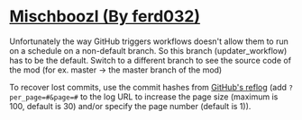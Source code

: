 # [Mischboozl (By ferd032)](https://github.com/ferd032/Mischboozl)

Unfortunately the way GitHub triggers workflows doesn't allow them to run on a schedule on a non-default branch. So this branch (updater_workflow) has to be the default. Switch to a different branch to see the source code of the mod (for ex. master -> the master branch of the mod)

To recover lost commits, use the commit hashes from [GitHub's reflog](https://api.github.com/repos/KtaneModules/Mischboozl-ferd032/events) (add `?per_page=#&page=#` to the log URL to increase the page size (maximum is 100, default is 30) and/or specify the page number (default is 1)).
